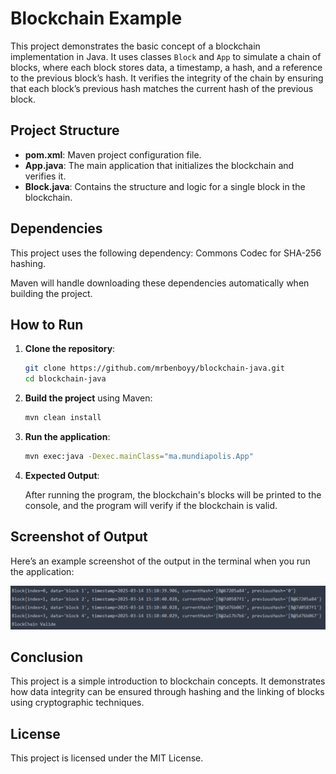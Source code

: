 # Blockchain Example

This project demonstrates the basic concept of a blockchain implementation in Java. It uses classes `Block` and `App` to simulate a chain of blocks, where each block stores data, a timestamp, a hash, and a reference to the previous block’s hash. It verifies the integrity of the chain by ensuring that each block’s previous hash matches the current hash of the previous block.

## Project Structure

- **pom.xml**: Maven project configuration file.
- **App.java**: The main application that initializes the blockchain and verifies it.
- **Block.java**: Contains the structure and logic for a single block in the blockchain.

## Dependencies

This project uses the following dependency:
Commons Codec for SHA-256 hashing.

Maven will handle downloading these dependencies automatically when building the project.

## How to Run

1. **Clone the repository**:

   ```bash
   git clone https://github.com/mrbenboyy/blockchain-java.git
   cd blockchain-java
   ```

2. **Build the project** using Maven:

   ```bash
   mvn clean install
   ```

3. **Run the application**:

   ```bash
   mvn exec:java -Dexec.mainClass="ma.mundiapolis.App"
   ```

4. **Expected Output**:

   After running the program, the blockchain's blocks will be printed to the console, and the program will verify if the blockchain is valid.

   

## Screenshot of Output

Here’s an example screenshot of the output in the terminal when you run the application:

![Blockchain Output Screenshot](images/img.png)

## Conclusion

This project is a simple introduction to blockchain concepts. It demonstrates how data integrity can be ensured through hashing and the linking of blocks using cryptographic techniques.

## License

This project is licensed under the MIT License.